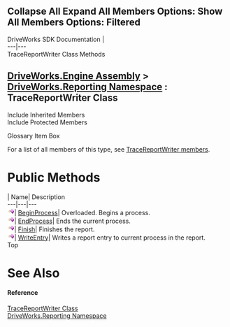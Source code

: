        

 Collapse All Expand All  Members Options: Show All  Members Options: Filtered   
---  
DriveWorks SDK Documentation  |   
---|---  
TraceReportWriter Class Methods   
  
[DriveWorks.Engine Assembly](topic2156.md) > [DriveWorks.Reporting Namespace](topic10334.md) : TraceReportWriter Class  
---  
  
Include Inherited Members    
Include Protected Members    


Glossary Item Box

For a list of all members of this type, see [TraceReportWriter members](topic10495.md).

# Public Methods

| Name| Description  
---|---|---  
![Public Method](dotnetimages/publicMethod.gif)| [BeginProcess](topic10501.md)| Overloaded. Begins a process.   
![Public Method](dotnetimages/publicMethod.gif)| [EndProcess](topic10504.md)| Ends the current process.   
![Public Method](dotnetimages/publicMethod.gif)| [Finish](topic10505.md)| Finishes the report.   
![Public Method](dotnetimages/publicMethod.gif)| [WriteEntry](topic10506.md)| Writes a report entry to current process in the report.   
Top

# See Also

#### Reference

[TraceReportWriter Class](topic10494.md)   
[DriveWorks.Reporting Namespace](topic10334.md)


